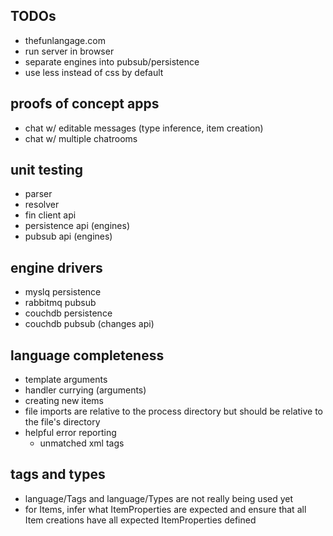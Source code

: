 TODOs
-----
- thefunlangage.com
- run server in browser
- separate engines into pubsub/persistence
- use less instead of css by default

proofs of concept apps
----------------------
- chat w/ editable messages (type inference, item creation)
- chat w/ multiple chatrooms

unit testing
------------
- parser
- resolver
- fin client api
- persistence api (engines)
- pubsub api (engines)

engine drivers
--------------
- myslq persistence
- rabbitmq pubsub
- couchdb persistence
- couchdb pubsub (changes api)

language completeness
---------------------
- template arguments
- handler currying (arguments)
- creating new items
- file imports are relative to the process directory but should be relative to the file's directory
- helpful error reporting
	- unmatched xml tags

tags and types
--------------
- language/Tags and language/Types are not really being used yet
- for Items, infer what ItemProperties are expected and ensure that all Item creations have all expected ItemProperties defined
